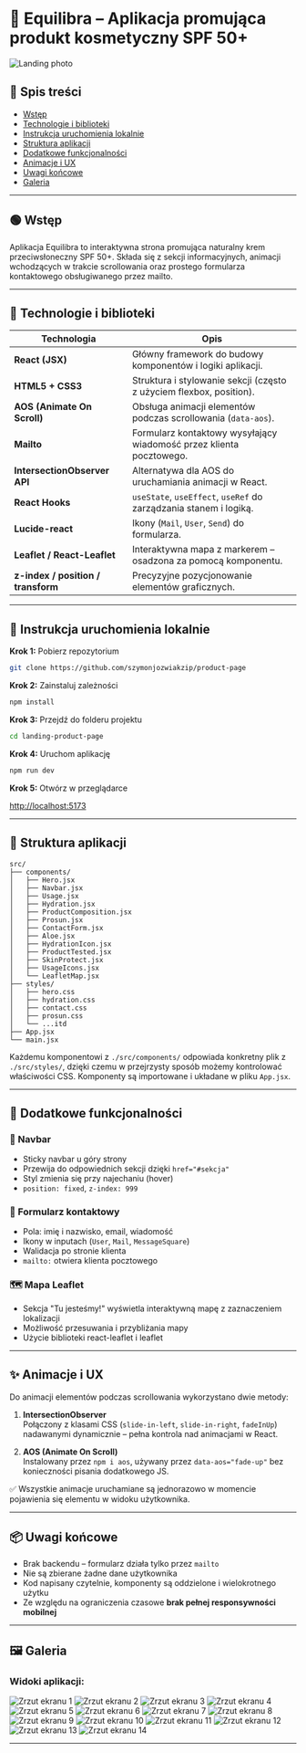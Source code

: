 # 🌿 Equilibra – Aplikacja promująca produkt kosmetyczny SPF 50+

![Landing photo](./screenshots/landing-photo.png)

## 📌 Spis treści
- [Wstęp](#wstęp)
- [Technologie i biblioteki](#technologie-i-biblioteki)
- [Instrukcja uruchomienia lokalnie](#instrukcja-uruchomienia-lokalnie)
- [Struktura aplikacji](#struktura-aplikacji)
- [Dodatkowe funkcjonalności](#dodatkowe-funkcjonalności)
- [Animacje i UX](#animacje-i-ux)
- [Uwagi końcowe](#uwagi-końcowe)
- [Galeria](#gallery)

---
## 🟢 Wstęp
Aplikacja Equilibra to interaktywna strona promująca naturalny krem przeciwsłoneczny SPF 50+. Składa się z sekcji informacyjnych, animacji wchodzących w trakcie scrollowania oraz prostego formularza kontaktowego obsługiwanego przez mailto.

---

## 🧰 Technologie i biblioteki

| Technologia             | Opis                                                                 |
|------------------------|----------------------------------------------------------------------|
| **React (JSX)**         | Główny framework do budowy komponentów i logiki aplikacji.          |
| **HTML5 + CSS3**        | Struktura i stylowanie sekcji (często z użyciem flexbox, position). |
| **AOS (Animate On Scroll)** | Obsługa animacji elementów podczas scrollowania (`data-aos`).    |
| **Mailto**              | Formularz kontaktowy wysyłający wiadomość przez klienta pocztowego. |
| **IntersectionObserver API** | Alternatywa dla AOS do uruchamiania animacji w React.         |
| **React Hooks**         | `useState`, `useEffect`, `useRef` do zarządzania stanem i logiką.   |
| **Lucide-react**        | Ikony (`Mail`, `User`, `Send`) do formularza.                       |
| **Leaflet / React-Leaflet** | Interaktywna mapa z markerem – osadzona za pomocą komponentu. |
| **z-index / position / transform** | Precyzyjne pozycjonowanie elementów graficznych.       |

---

## 🧪 Instrukcja uruchomienia lokalnie

**Krok 1:** Pobierz repozytorium

```bash
git clone https://github.com/szymonjozwiakzip/product-page
```

**Krok 2:** Zainstaluj zależności

```bash
npm install
```

**Krok 3:** Przejdź do folderu projektu

```bash
cd landing-product-page
```

**Krok 4:** Uruchom aplikację

```bash
npm run dev
```

**Krok 5:** Otwórz w przeglądarce

[http://localhost:5173](http://localhost:5173)

---

## 🧱 Struktura aplikacji

```
src/
├── components/
│   ├── Hero.jsx
│   ├── Navbar.jsx
│   ├── Usage.jsx
│   ├── Hydration.jsx
│   ├── ProductComposition.jsx
│   ├── Prosun.jsx
│   ├── ContactForm.jsx
│   ├── Aloe.jsx
│   ├── HydrationIcon.jsx
│   ├── ProductTested.jsx
│   ├── SkinProtect.jsx
│   ├── UsageIcons.jsx
│   └── LeafletMap.jsx
├── styles/
│   ├── hero.css
│   ├── hydration.css
│   ├── contact.css
│   ├── prosun.css
│   └── ...itd
├── App.jsx
└── main.jsx
```

Każdemu komponentowi z `./src/components/` odpowiada konkretny plik z `./src/styles/`, dzięki czemu w przejrzysty sposób możemy kontrolować właściwości CSS. Komponenty są importowane i układane w pliku `App.jsx`.

---

## 🚀 Dodatkowe funkcjonalności 

### 📌 Navbar

- Sticky navbar u góry strony
- Przewija do odpowiednich sekcji dzięki `href="#sekcja"`
- Styl zmienia się przy najechaniu (hover)
- `position: fixed`, `z-index: 999`

### 💌 Formularz kontaktowy

- Pola: imię i nazwisko, email, wiadomość
- Ikony w inputach (`User`, `Mail`, `MessageSquare`)
- Walidacja po stronie klienta
- `mailto:` otwiera klienta pocztowego

### 🗺️ Mapa Leaflet

- Sekcja "Tu jesteśmy!" wyświetla interaktywną mapę z zaznaczeniem lokalizacji
- Możliwość przesuwania i przybliżania mapy
- Użycie biblioteki react-leaflet i leaflet

---

## ✨ Animacje i UX

Do animacji elementów podczas scrollowania wykorzystano dwie metody:

1. **IntersectionObserver**  
   Połączony z klasami CSS (`slide-in-left`, `slide-in-right`, `fadeInUp`) nadawanymi dynamicznie – pełna kontrola nad animacjami w React.

2. **AOS (Animate On Scroll)**  
   Instalowany przez `npm i aos`, używany przez `data-aos="fade-up"` bez konieczności pisania dodatkowego JS.

✅ Wszystkie animacje uruchamiane są jednorazowo w momencie pojawienia się elementu w widoku użytkownika.

---

## 📦 Uwagi końcowe

- Brak backendu – formularz działa tylko przez `mailto`
- Nie są zbierane żadne dane użytkownika
- Kod napisany czytelnie, komponenty są oddzielone i wielokrotnego użytku
- Ze względu na ograniczenia czasowe **brak pełnej responsywności mobilnej**

---

## 🖼️ Galeria

### Widoki aplikacji:

![Zrzut ekranu 1](./screenshots/1.png)
![Zrzut ekranu 2](./screenshots/2.png)
![Zrzut ekranu 3](./screenshots/3.png)
![Zrzut ekranu 4](./screenshots/4.png)
![Zrzut ekranu 5](./screenshots/5.png)
![Zrzut ekranu 6](./screenshots/6.png)
![Zrzut ekranu 7](./screenshots/7.png)
![Zrzut ekranu 8](./screenshots/8.png)
![Zrzut ekranu 9](./screenshots/9.png)
![Zrzut ekranu 10](./screenshots/10.png)
![Zrzut ekranu 11](./screenshots/11.png)
![Zrzut ekranu 12](./screenshots/12.png)
![Zrzut ekranu 13](./screenshots/13.png)
![Zrzut ekranu 14](./screenshots/14.png)

---
